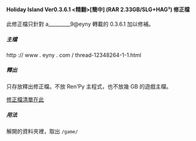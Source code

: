 #### Holiday Island Ver0.3.6.1 &lt;精翻>[簡中] (RAR 2.33GB/SLG+HAG³) 修正檔
此修正檔只針對 a_________9@eyny 轉載的 0.3.6.1 加以修補。

##### 主檔

http :// www . eyny . com / thread-12348264-1-1.html

##### 釋出

只存放釋出修正檔。不放 Ren'Py 主程式，也不放幾 GB 的遊戲主檔。

[修正檔清單在此](https://github.com/rangerx-eyny/a_________9-eyny-HIsland-0.3.6.1/releases)

##### 用法

解開的資料夾裡，取出 `/game/` 
